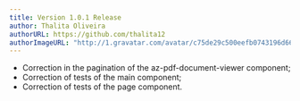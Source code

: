 ```yaml
---
title: Version 1.0.1 Release
author: Thalita Oliveira
authorURL: https://github.com/thalita12
authorImageURL: "http://1.gravatar.com/avatar/c75de29c500eefb0743196d660ded435"
---
```


- Correction in the pagination of the az-pdf-document-viewer component;
- Correction of tests of the main component;
- Correction of tests of the page component.
